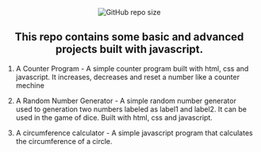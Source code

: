 <div align="center">
  
  ![GitHub repo size](https://img.shields.io/github/repo-size/UgohP/javascript-projects)
  
  <h2 align="center">This repo contains some basic and advanced projects built with javascript.</h2>

</div>

1. A Counter Program - A simple counter program built with html, css and javascript. It increases, decreases and reset a number like a counter mechine

2. A Random Number Generator - A simple random number generator used to generation two numbers labeled as label1 and label2. It can be used in the game of dice. Built with html, css and javascript.

3. A circumference calculator - A simple javascript program that calculates the circumference of a circle.